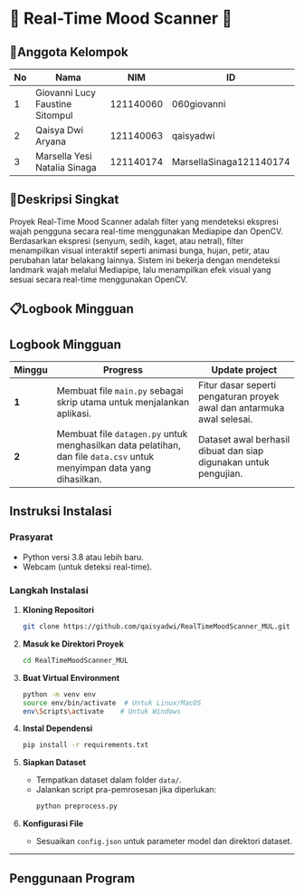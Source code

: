 # 🌟 Real-Time Mood Scanner 🌟

## 👥Anggota Kelompok  
| No | Nama                              | NIM          | ID                           |
|----|-----------------------------------|--------------|------------------------------|
| 1  | Giovanni Lucy Faustine Sitompul   | 121140060    |  060giovanni                 |
| 2  | Qaisya Dwi Aryana                 | 121140063    |  qaisyadwi                   |
| 3  | Marsella Yesi Natalia Sinaga      | 121140174    |  MarsellaSinaga121140174     |

## 📝Deskripsi Singkat  
Proyek Real-Time Mood Scanner adalah filter yang mendeteksi ekspresi wajah pengguna secara real-time menggunakan Mediapipe dan OpenCV.  Berdasarkan ekspresi (senyum, sedih, kaget, atau netral), filter menampilkan visual interaktif seperti animasi bunga, hujan, petir, atau perubahan latar belakang lainnya.  Sistem ini bekerja dengan mendeteksi landmark wajah melalui Mediapipe, lalu menampilkan efek visual yang sesuai secara real-time menggunakan OpenCV.  


## 📋Logbook Mingguan
## Logbook Mingguan

| Minggu  | Progress                                                                                     | Update project                                                       |
|---------|----------------------------------------------------------------------------------------------|-----------------------------------------------------------------|
| **1** | Membuat file `main.py` sebagai skrip utama untuk menjalankan aplikasi.                    | Fitur dasar seperti pengaturan proyek awal dan antarmuka awal selesai. |
| **2** | Membuat file `datagen.py` untuk menghasilkan data pelatihan, dan file `data.csv` untuk menyimpan data yang dihasilkan. | Dataset awal berhasil dibuat dan siap digunakan untuk pengujian. |
                                                              


## **Instruksi Instalasi**

### **Prasyarat**
- Python versi 3.8 atau lebih baru.
- Webcam (untuk deteksi real-time).

### **Langkah Instalasi**

1. **Kloning Repositori**
   ```bash
   git clone https://github.com/qaisyadwi/RealTimeMoodScanner_MUL.git
   ```

2. **Masuk ke Direktori Proyek**
   ```bash
   cd RealTimeMoodScanner_MUL
   ```

3. **Buat Virtual Environment**
   ```bash
   python -m venv env
   source env/bin/activate  # Untuk Linux/MacOS
   env\Scripts\activate    # Untuk Windows
   ```

4. **Instal Dependensi**
   ```bash
   pip install -r requirements.txt
   ```

5. **Siapkan Dataset**
   - Tempatkan dataset dalam folder `data/`.
   - Jalankan script pra-pemrosesan jika diperlukan:
     ```bash
     python preprocess.py
     ```

6. **Konfigurasi File**
   - Sesuaikan `config.json` untuk parameter model dan direktori dataset.

---

## **Penggunaan Program**

